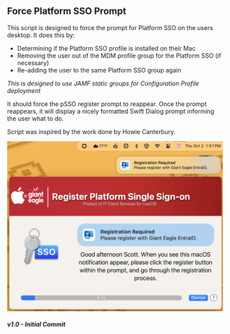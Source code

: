 ## Force Platform SSO Prompt

This script is designed to force the prompt for Platform SSO on the users desktop. It does this by: 

* Determining if the Platform SSO profile is installed on their Mac
* Removing the user out of the MDM profile group for the Platform SSO (if necessary)
* Re-adding the user to the same Platform SSO group again

_This is designed to use JAMF static groups for Configuration Profile deployment_

It should force the pSSO register prompt to reappear.  Once the prompt reappears, it will display a nicely formatted Swift Dialog prompt informing the user what to do.

Script was inspired by the work done by Howie Canterbury.


![](./ForcePlatformSSO.png)

##### _v1.0 - Initial Commit_
